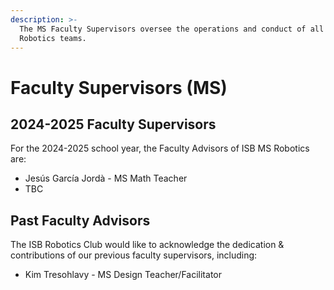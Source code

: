 ```yaml
---
description: >-
  The MS Faculty Supervisors oversee the operations and conduct of all MS
  Robotics teams.
---
```


# Faculty Supervisors (MS)

## 2024-2025 Faculty Supervisors

For the 2024-2025 school year, the Faculty Advisors of ISB MS Robotics are:

* Jesús García Jordà - MS Math Teacher
* TBC

## Past Faculty Advisors

The ISB Robotics Club would like to acknowledge the dedication & contributions of our previous faculty supervisors, including:

* Kim Tresohlavy - MS Design Teacher/Facilitator
